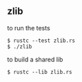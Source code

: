 ## zlib

to run the tests

    $ rustc --test zlib.rs
    $ ./zlib

to build a shared lib

    $ rustc --lib zlib.rs

